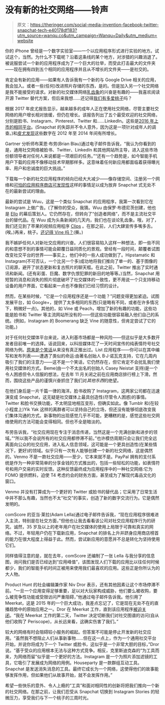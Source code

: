 # 没有新的社交网络——铃声

> 原文：<https://theringer.com/social-media-invention-facebook-twitter-snapchat-tech-e40178df183?utm_source=wanqu.co&utm_campaign=Wanqu+Daily&utm_medium=website>

你的 iPhone 曾经是一个数字实验室——一个以应用程序形式进行实验的地方。试试这个，当然。为什么不下载呢？沿着这条线的某个地方，对涉猎的兴趣消退了。被说服尝试一个新的应用程序成为了一个巨大的壮举，而受此打击最大的文件夹——现在拥有四到五个相同的应用程序并且从不增长的文件夹——是社交的。

肯定会有新的应用——如果有人告诉我有一个新的与 Google Drive 相关的应用，我会加入。或者一些(任何)改进照片存储的东西，是的。但是加入另一个社交网络是我不能接受的请求。对新的社交媒体网络[乳齿象](http://mashable.com/2017/04/04/mastodon-twitter-social-network/)的兴奋是有趣的——我喜欢阅读开源 Twitter 替代方案，但后来我想……还记得[我们有多爱桃子](https://www.google.com/search?q=peach+app&espv=2&biw=1398&bih=721&source=lnt&tbs=cdr%3A1%2Ccd_min%3A1%2F1%2F2016%2Ccd_max%3A1%2F1%2F2017&tbm=nws)吗？

根据 2017 年皮尤报告显示，越来越多的成年人正在使用社交网络，尽管主要社交网络的用户增长相对放缓，但仍在增长。该报告列出了五个最受欢迎的社交网络，分别是脸书、Instagram、Pinterest、Twitter 和……LinkedIn。这些是[2016 年上市的相同平台](http://www.pewinternet.org/2016/11/11/social-media-update-2016/)。(Snapchat 的失踪并不令人意外，因为这是一项针对成年人的调查。)和[皮尤发现](http://www.pewinternet.org/2015/01/09/social-media-update-2014/)这些数字在 2012 年至 2014 年间有所增长。

Gartner 分析师布莱恩·布劳(Brian Blau)通过电子邮件告诉我，“我认为你看到的是，通用社交网络被脸书、Twitter、LinkedIn 和其他网站所主导，进入这些市场份额领导者对任何人来说都是一项艰巨的任务。”“还有一个趋势是，如今智能手机用户下载的应用不像移动技术早期那样多。这意味着任何新应用都面临着获得曝光率、用户和忠诚度的巨大挑战。”

下载每一个新的社交应用程序的倾向已经大大减少——像存储空间、注册另一个网络和[可怕的应用程序商店可发现性](https://techcrunch.com/2016/06/21/the-apple-app-store-graveyard/)这样的事情足以成为放弃 Snapchat 式无处不在的最新尝试的理由。

最新的尝试是 Wuu，这是一个类似 Snapchat 的应用程序，我第一次看到它在 Instagram 上做广告。(了解你的受众，我猜。Wuu 由保罗·布德尼茨创建，他也是 [Ello](https://ello.co/) 的幕后策划人。它仍然存在，但转向了“创造者网络”，而不是主流社交平台的替代品。在 Wuu 成为头条新闻的几天内，我们也在谈论乳齿象。哦，对了，我们还见到了苹果的视频应用程序 [Clips](https://techcrunch.com/2017/04/06/apples-clips-app-is-social-video-editing-thats-simple-to-a-fault/) 。在那之前，人们大肆宣传多嘴多舌。(唉。)再来，桃子。[还记得 Vine 吗？](https://theringer.com/favorite-vines-twitter-shut-down-a18df23fa507)(撕。)

我不嫉妒任何人对新社交应用的兴奋。人们很容易陷入这样一种想法，即一些不同的和意想不到的事情可能会颠覆日益同质化的景观。曾经有一段时间，颠覆者试图改变社交平台的世界——事实上，他们中的一些人成功做到了。Hipstamatic 和 Instagram(不可否认，一个比另一个多)成功地将我们推向了单一的、基于图像的订阅源，避开了状态更新和复古照片的聊天框。在此之前，Twitter 推出了实时通讯和新闻。(还有彩蛋、巨魔、数字仇恨犯罪的新目的地等等。)当然，Snapchat 用短暂的消息和消失的照片彻底破坏了社交媒体的一致性，更不用说一个只支持移动设备的用户界面，它看起来一点也不像我们已经习惯的设计。

然而，在某些时候，“它是一个应用程序还是一个功能？”问题变得更加紧迫。试图发展平台，如 Google+，提供了太多相同的东西(只是略有不同，或者在许多情况下，稍微好一点)。其他的，如 Vine 或 Peach，增加了新的有趣的功能，这些功能是脸书和 Twitter 等主流网站所没有的——但这些功能很容易融入他们自己的系统。(例如，Instagram 的 Boomerang 缺乏 Vine 的随意性，但肯定尝试了它的功能。)

对于任何社交媒体平台来说，进入利基市场都是一种风险——但这似乎是大多数开发者目前唯一的选择。话说回来，以科技媒体花了一天时间宣传的纯表情符号社交网络为例。[原来是个笑话](http://emoj.li/)从来没有真正推出过。List 应用程序——你可以在其中编写和发布列表——遭遇了类似的命运:由著名创始人 B·J·诺瓦克支持，它在几周内吸引了我们的注意力——这不是一个笑话，它仍然存在，但它肯定不会扰乱我们使用社交媒体的方式。Beme(由一个不太出名的创始人 Casey Neistat 支持)是一个令人困惑但令人信服的想法，在去年 11 月关闭之前在应用商店排行榜上下滑。然而，围绕这些产品的谨慎兴奋抓住了我们对*其他东西*的绝望。

在他们身后是一片千篇一律的海洋。脸书收购了 Instagram，这两家公司都在迅速演变成 Snapchat，这无疑是社交媒体上最具创造性(尽管令人困惑)的事情。Twitter 和脸书交换功能，不太明显地相互变形，但确实如此。像 Tumblr 和(在较小程度上)Yik Yak 这样的离群者可以坚持自己的立场，但还没有能够彻底改变我们集体沟通的方式。新事物的出现感觉几乎不可能，更糟糕的是，感觉这些社交网络使用的方法可能会变得相同。但也不全是暗淡的。

布劳告诉我，“社交应用现在专注于消息传递，当然这是一个充满创新和进步的领域。”“所以我不会说所有的社交应用都停滞不前。”也许模仿周期只会让我们完全远离面向公众的社交应用，进入私人信息领域，这可能是一个更具创造性(在某些情况下，更好)的领域。似乎只有一次有人能够创建一个新的社交网络，这是偶然的。Venmo 不是一款社交应用——至少，它本来就不是。PayPal 拥有的支付系统是作为一种非常简单的分享金钱的方式推出的，包括一些轻松的功能，如表情符号和用户交易的实时反馈。这种反馈最终成为应用程序中的一种社交网络:它为 FOMO 提供燃料，迫使 T4 考虑约会的财务方面，甚至成为了解现代毒品文化的窗口。

Venmo 并没有打算成为一个更好的 Twitter 或脸书的替代品；它采用了日常生活中并不那么有趣，当然也不太“社交”的事实，创造了新的数字交流行为。它是偶然发明的。

comScore 的亚当·莱拉(Adam Lella)通过电子邮件告诉我，“现在应用程序很难进入主流，特别是在社交方面，”但他也让我去看看该公司对社交应用程序行为的研究。诚然，35 岁及以上的老年用户在社交媒体的使用上局限于可靠和真实的网络。不过，年轻用户仍在下载新应用，Snapchat 的排名上升并跻身应用商店榜首的能力在很大程度上得益于此。然而，尝试新应用的意愿并不总是转化为坚持使用它们。

同样值得注意的是，就在去年，comScore 还编制了一张 Lella 与我分享的信息图，询问我们是否已经达到“应用峰值”，该图发现人们下载的应用比以往任何时候都少，我们的智能手机时间正被用来使用我们最喜欢的应用。这些正是你所认为的大人物。

Product Hunt 的社会编辑兼作家 Niv Dror 表示，还有其他因素让这个市场停滞不前。“一旦一个应用变得足够重要，足以对大玩家构成威胁，他们要么被收购，要么被竞争性功能或受限访问严重阻碍，”他通过电子邮件告诉我。他引用了 Meerkat，这是 2015 年的一个巨大成功，我差点忘记了，它是现在无处不在的直播趋势中的原始应用之一。Dror 在 Meerkat 工作，直到该应用程序[被迫关闭](https://techcrunch.com/2016/09/30/meerkat-star-of-2015-is-officially-dead/)。“我在 Meerkat 工作的第二天，Twitter 决定切断我们对社交图谱的访问(自从他们收购了 Periscope)，从长远来看，这确实伤害了我们。”

较大的网络有时会阻碍较小服务的崛起。但答案不可能是停止开发新的社交应用。“虽然我不想阻止人们从事新事物……但在这一点上，作为一个通用社交平台开始，并说你将成为下一个 Twitter 或脸书，这似乎是一个非常大胆的目标，”Dror 说。“基于受众的应用根本无法与这种方式竞争。相反，克里斯迪克森的“为工具而来，为网络而留”似乎是一个更好的方法。Instagram 是一个为照片添加滤镜的工具，它吸引了发展成为网络的用例。Houseparty 是一款群组互动工具。Snapchat 是发送消失消息的工具。最终它成长为一个网络，这使得他们的故事能够发挥作用，但如果他们从故事开始，就不会发挥作用。”

希望一些快乐的意外、令人上瘾的“工具”和面对相同性的创新将把我们推向一个新的社交网络。在那之前，让我们忍受从 Snapchat 切换到 Instagram Stories 的轻微压力，享受我们与下一个桃子的三周时光。